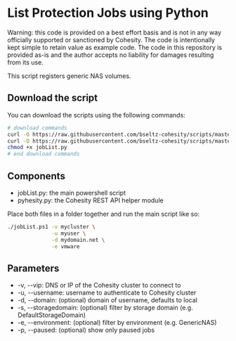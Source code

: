 # List Protection Jobs using Python

Warning: this code is provided on a best effort basis and is not in any way officially supported or sanctioned by Cohesity. The code is intentionally kept simple to retain value as example code. The code in this repository is provided as-is and the author accepts no liability for damages resulting from its use.

This script registers generic NAS volumes.

## Download the script

You can download the scripts using the following commands:

```bash
# download commands
curl -O https://raw.githubusercontent.com/bseltz-cohesity/scripts/master/python/jobList/jobList.py
curl -O https://raw.githubusercontent.com/bseltz-cohesity/scripts/master/python/pyhesity.py
chmod +x jobList.py
# end download commands
```

## Components

* jobList.py: the main powershell script
* pyhesity.py: the Cohesity REST API helper module

Place both files in a folder together and run the main script like so:

```bash
./jobList.ps1 -v mycluster \
              -u myuser \
              -d mydomain.net \
              -e vmware
```

## Parameters

* -v, --vip: DNS or IP of the Cohesity cluster to connect to
* -u, --username: username to authenticate to Cohesity cluster
* -d, --domain: (optional) domain of username, defaults to local
* -s, --storagedomain: (optional) filter by storage domain (e.g. DefaultStorageDomain)
* -e, --environment: (optional) filter by environment (e.g. GenericNAS)
* -p, --paused: (optional) show only paused jobs
